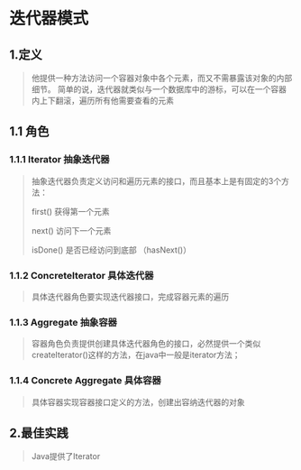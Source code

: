 # 迭代器模式
## 1.定义
> 他提供一种方法访问一个容器对象中各个元素，而又不需暴露该对象的内部细节。
> 简单的说，迭代器就类似与一个数据库中的游标，可以在一个容器内上下翻滚，遍历所有他需要查看的元素
## 1.1 角色
### 1.1.1 Iterator 抽象迭代器
> 抽象迭代器负责定义访问和遍历元素的接口，而且基本上是有固定的3个方法：
> 
> first() 获得第一个元素
> 
> next() 访问下一个元素
> 
> isDone() 是否已经访问到底部 （hasNext()）
### 1.1.2 ConcreteIterator 具体迭代器
> 具体迭代器角色要实现迭代器接口，完成容器元素的遍历
### 1.1.3 Aggregate 抽象容器
> 容器角色负责提供创建具体迭代器角色的接口，必然提供一个类似createIterator()这样的方法，在java中一般是iterator方法；
### 1.1.4 Concrete Aggregate 具体容器
> 具体容器实现容器接口定义的方法，创建出容纳迭代器的对象
## 2.最佳实践
> Java提供了Iterator